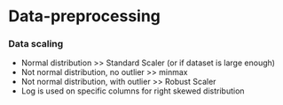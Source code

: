 # Data-preprocessing
### Data scaling
- Normal distribution >> Standard Scaler (or if dataset is large enough)
- Not normal distribution, no outlier >> minmax
- Not normal distribution, with outlier >> Robust Scaler
- Log is used on specific columns for right skewed distribution
